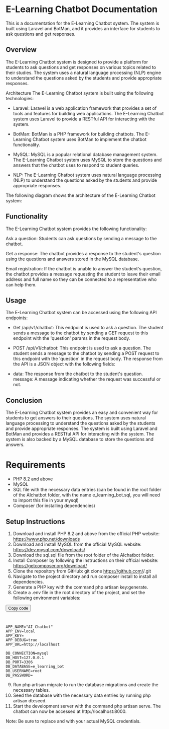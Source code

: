 <link rel="stylesheet" href="https://cdnjs.cloudflare.com/ajax/libs/highlight.js/11.2.0/styles/vs2015.min.css" />
<script src="https://cdnjs.cloudflare.com/ajax/libs/highlight.js/11.2.0/highlight.min.js"></script>
<script>
  hljs.initHighlightingOnLoad();
</script>
<!-- Include the clipboard.js library -->
<script src="https://cdnjs.cloudflare.com/ajax/libs/clipboard.js/2.0.8/clipboard.min.js"></script>


# E-Learning Chatbot Documentation
This is a documentation for the E-Learning Chatbot system. The system is built using Laravel and BotMan, and it provides an interface for students to ask questions and get responses.

## Overview
The E-Learning Chatbot system is designed to provide a platform for students to ask questions and get responses on various topics related to their studies. The system uses a natural language processing (NLP) engine to understand the questions asked by the students and provide appropriate responses.

Architecture
The E-Learning Chatbot system is built using the following technologies:

- Laravel: Laravel is a web application framework that provides a set of tools and features for building web applications. The E-Learning Chatbot system uses Laravel to provide a RESTful API for interacting with the system.

- BotMan: BotMan is a PHP framework for building chatbots. The E-Learning Chatbot system uses BotMan to implement the chatbot functionality.

- MySQL: MySQL is a popular relational database management system. The E-Learning Chatbot system uses MySQL to store the questions and answers that the chatbot uses to respond to student queries.

- NLP: The E-Learning Chatbot system uses natural language processing (NLP) to understand the questions asked by the students and provide appropriate responses.

The following diagram shows the architecture of the E-Learning Chatbot system:


## Functionality
The E-Learning Chatbot system provides the following functionality:

Ask a question: Students can ask questions by sending a message to the chatbot.

Get a response: The chatbot provides a response to the student's question using the questions and answers stored in the MySQL database.

Email registration: If the chatbot is unable to answer the student's question, the chatbot provides a message requesting the student to leave their email address and full name so they can be connected to a representative who can help them.

## Usage
The E-Learning Chatbot system can be accessed using the following API endpoints:
- Get /api/v1/chatbot: This endpoint is used to ask a question. The student sends a message to the chatbot by sending a GET request to this endpoint with the 'question' params in the request body.

- POST /api/v1/chatbot: This endpoint is used to ask a question. The student sends a message to the chatbot by sending a POST request to this endpoint with the 'question' in the request body.
The response from the API is a JSON object with the following fields:

- data: The response from the chatbot to the student's question.
message: A message indicating whether the request was successful or not.

## Conclusion

The E-Learning Chatbot system provides an easy and convenient way for students to get answers to their questions. The system uses natural language processing to understand the questions asked by the students and provide appropriate responses. The system is built using Laravel and BotMan and provides a RESTful API for interacting with the system. The system is also backed by a MySQL database to store the questions and answers.


# Requirements
- PHP 8.2 and above
- MySQL
- SQL file with the necessary data entries (can be found in the root folder of the AIchatbot folder, with the name e_learning_bot.sql, you will need to import this file in your mysql)
- Composer (for installing dependencies)

## Setup Instructions
1. Download and install PHP 8.2 and above from the official PHP website: https://www.php.net/downloads
2. Download and install MySQL from the official MySQL website: https://dev.mysql.com/downloads/
3. Download the sql.sql file from the root folder of the AIchatbot folder.
4. Install Composer by following the instructions on their official website: https://getcomposer.org/download/
5. Clone the repository from GitHub: git clone https://github.com/<username>/<project-name>.git
6. Navigate to the project directory and run composer install to install all dependencies.
7. Generate a PHP key with the command php artisan key:generate.
8. Create a .env file in the root directory of the project, and set the following environment variables:
<!-- Add a button to copy the code -->
<button class="btn" data-clipboard-target="#code-block">Copy code</button>
<pre><code id="code-block" class=".env">

APP_NAME="AI Chatbot"
APP_ENV=local
APP_KEY=<generated-key>
APP_DEBUG=true
APP_URL=http://localhost

DB_CONNECTION=mysql
DB_HOST=127.0.0.1
DB_PORT=3306
DB_DATABASE=e_learning_bot
DB_USERNAME=root
DB_PASSWORD=<your-password>
</code></pre>
9. Run php artisan migrate to run the database migrations and create the necessary tables.
10. Seed the database with the necessary data entries by running php artisan db:seed.
11. Start the development server with the command php artisan serve. The chatbot can now be accessed at http://localhost:8000.

Note: Be sure to replace <your-username> and <your-password> with your actual MySQL credentials.
<!-- Initialize the clipboard.js library -->
<script>
    var clipboard = new ClipboardJS('.btn');
</script>
